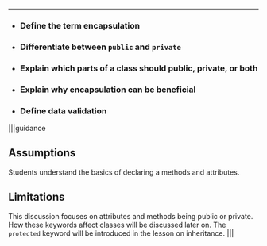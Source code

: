 ----------

* ### Define the term encapsulation
* ### Differentiate between `public` and `private`
* ### Explain which parts of a class should public, private, or both
* ### Explain why encapsulation can be beneficial
* ### Define data validation

|||guidance
## Assumptions
Students understand the basics of declaring a methods and attributes.

## Limitations
This discussion focuses on attributes and methods being public or private. How these keywords affect classes will be discussed later on. The `protected` keyword will be introduced in the lesson on inheritance.
|||